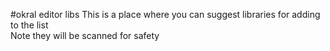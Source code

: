 #okral editor libs
This is a place where you can suggest libraries for adding to the list
<br>
Note they will be scanned for safety
